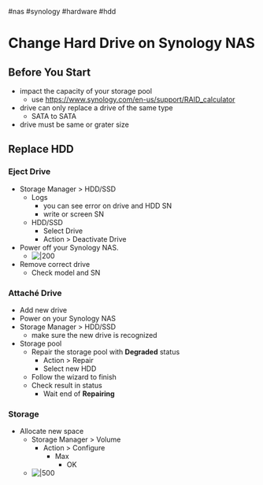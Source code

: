 #nas #synology #hardware #hdd 

# Change Hard Drive on Synology NAS
## Before You Start
- impact the capacity of your storage pool
	- use https://www.synology.com/en-us/support/RAID_calculator
- drive can only replace a drive of the same type
	- SATA to SATA
- drive must be same or grater size
## Replace HDD
### Eject Drive
- Storage Manager > HDD/SSD
	- Logs
		- you can see error on drive and HDD SN
		- write or screen SN
	- HDD/SSD
		- Select Drive
		- Action > Deactivate Drive
- Power off your Synology NAS.
	- ![|200](Pasted%20image%2020240824163847.png)
- Remove correct drive
	- Check model and SN
### Attaché Drive
- Add new drive
- Power on your Synology NAS
- Storage Manager > HDD/SSD
	- make sure the new drive is recognized
- Storage pool
	- Repair the storage pool with **Degraded** status
		- Action > Repair
		- Select new HDD
	- Follow the wizard to finish
	- Check result in status 
		- Wait end of **Repairing**
### Storage
- Allocate new space
	- Storage Manager > Volume
		- Action > Configure
			- Max
				- OK
	- ![|500](Pasted%20image%2020240825100248.png)